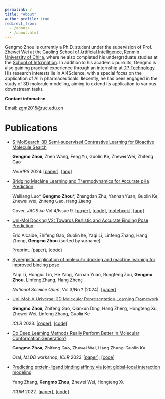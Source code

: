 ```yaml
---
permalink: /
title: "About"
author_profile: true
redirect_from: 
  - /about/
  - /about.html
---
```


Gengmo Zhou is currently a Ph.D. student under the supervision of Prof. [Zhewei Wei](https://gsai.ruc.edu.cn/zhewei) at the [Gaoling School of Artificial Intelligence](http://ai.ruc.edu.cn/), [Renmin University of China](https://www.ruc.edu.cn/), where he also completed his undergraduate studies at the [School of Information](http://info.ruc.edu.cn/). In addition to his academic pursuits, Gengmo is also gaining practical experience through an internship at [DP Technology](https://www.dp.tech/). His research interests lie in AI4Science, with a special focus on the application of AI in pharmaceuticals. Recently, he has been engaged in the study of 3D molecule modeling, aiming to extend its application to various downstream tasks.

**Contact infomation**

Email: zgm2015@ruc.edu.cn

Publications
======

- [S-MolSearch: 3D Semi-supervised Contrastive Learning for Bioactive Molecule Search](https://zhougengmo.github.io/publication/smolsearch)

  **Gengmo Zhou**, Zhen Wang, Feng Yu, Guolin Ke, Zhewei Wei, Zhifeng Gao

  *NeurIPS* 2024. [[paper]](https://openreview.net/pdf?id=wJAF8TGVUG), [[app]](https://bohrium.dp.tech/apps/s-molsearch)


- [Bridging Machine Learning and Thermodynamics for Accurate pKa Prediction](https://zhougengmo.github.io/publication/unipka)

  Weiliang Luo\*, **Gengmo Zhou**\*, Zhengdan Zhu, Yannan Yuan, Guolin Ke, Zhewei Wei, Zhifeng Gao, Hang Zheng

  Cover, *JACS Au* Vol 4/Issue 9. [[paper]](https://pubs.acs.org/doi/epdf/10.1021/jacsau.4c00271?ref=article_openPDF), [[code]](https://github.com/ZhouGengmo/Uni-pKa), [[notebook]](https://bohrium.dp.tech/notebooks/38543442597), [[app]](https://bohrium.dp.tech/apps/uni-pka)


- [Uni-Mol Docking V2: Towards Realistic and Accurate Binding Pose Prediction](https://zhougengmo.github.io/publication/unimol_docking_v2)

  Eric Alcaide, Zhifeng Gao, Guolin Ke, Yaqi Li, Linfeng Zhang, Hang Zheng,   **Gengmo Zhou** (sorted by surname)

  Preprint. [[paper]](https://arxiv.org/pdf/2405.11769), [[code]](https://github.com/deepmodeling/Uni-Mol)


- [Synergistic application of molecular docking and machine learning for improved binding pose](https://zhougengmo.github.io/publication/prdock)

  Yaqi Li, Hongrui Lin, He Yang, Yannan Yuan, Rongfeng Zou, **Gengmo Zhou**, Linfeng Zhang, Hang Zheng

  *National Science Open*, Vol 3/No 2 (2024). [[paper]](https://nso-journal.org/articles/nso/pdf/2024/02/NSO20230058.pdf)


- [Uni-Mol: A Universal 3D Molecular Representation Learning Framework](https://zhougengmo.github.io/publication/unimol)

  **Gengmo Zhou**, Zhifeng Gao, Qiankun Ding, Hang Zheng, Hongteng Xu, Zhewei Wei, Linfeng Zhang, Guolin Ke

  *ICLR* 2023. [[paper]](https://openreview.net/pdf?id=6K2RM6wVqKu), [[code]](https://github.com/deepmodeling/Uni-Mol)

- [Do Deep Learning Methods Really Perform Better in Molecular Conformation Generation? ](https://zhougengmo.github.io/publication/rdkit_confg)

  **Gengmo Zhou**, Zhifeng Gao, Zhewei Wei, Hang Zheng, Guolin Ke

  Oral, *MLDD* workshop, *ICLR* 2023. [[paper]](https://openreview.net/pdf?id=W-Ikct539G), [[code]](https://gist.github.com/ZhouGengmo/5b565f51adafcd911c0bc115b2ef027c)

- [Predicting protein-ligand binding affinity via joint global-local interaction modeling](https://zhougengmo.github.io/publication/gli)

  Yang Zhang, **Gengmo Zhou**, Zhewei Wei, Hongteng Xu

  *ICDM* 2022. [[paper]](https://ieeexplore.ieee.org/abstract/document/10027686/), [[code]](https://github.com/fengyuewuya/global_local_interaction_framework)